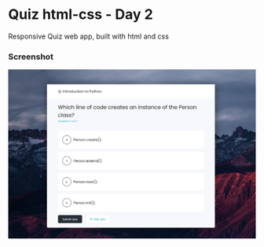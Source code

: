 # Quiz html-css - Day 2
Responsive Quiz web app, built with html and css
### Screenshot

![](./screenshot.png)
